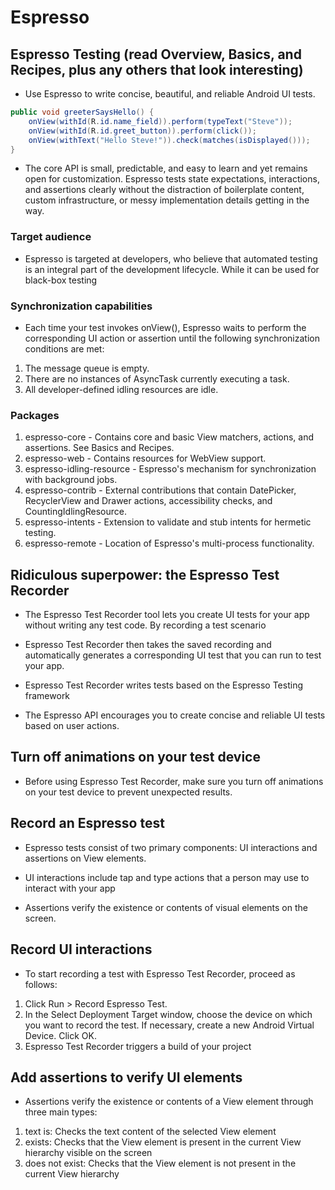 # Espresso

## Espresso Testing (read Overview, Basics, and Recipes, plus any others that look interesting)

* Use Espresso to write concise, beautiful, and reliable Android UI tests.

```java
public void greeterSaysHello() {
    onView(withId(R.id.name_field)).perform(typeText("Steve"));
    onView(withId(R.id.greet_button)).perform(click());
    onView(withText("Hello Steve!")).check(matches(isDisplayed()));
}
```

* The core API is small, predictable, and easy to learn and yet remains open for customization. Espresso tests state expectations, interactions, and assertions clearly without the distraction of boilerplate content, custom infrastructure, or messy implementation details getting in the way.

### Target audience

* Espresso is targeted at developers, who believe that automated testing is an integral part of the development lifecycle. While it can be used for black-box testing

### Synchronization capabilities

* Each time your test invokes onView(), Espresso waits to perform the corresponding UI action or assertion until the following synchronization conditions are met:

1. The message queue is empty.
2. There are no instances of AsyncTask currently executing a task.
3. All developer-defined idling resources are idle.

### Packages

1. espresso-core - Contains core and basic View matchers, actions, and assertions. See Basics and Recipes.
2. espresso-web - Contains resources for WebView support.
3. espresso-idling-resource - Espresso's mechanism for synchronization with background jobs.
4. espresso-contrib - External contributions that contain DatePicker, RecyclerView and Drawer actions, accessibility checks, and CountingIdlingResource.
5. espresso-intents - Extension to validate and stub intents for hermetic testing.
6. espresso-remote - Location of Espresso's multi-process functionality.

## Ridiculous superpower: the Espresso Test Recorder

* The Espresso Test Recorder tool lets you create UI tests for your app without writing any test code. By recording a test scenario

* Espresso Test Recorder then takes the saved recording and automatically generates a corresponding UI test that you can run to test your app.

* Espresso Test Recorder writes tests based on the Espresso Testing framework

* The Espresso API encourages you to create concise and reliable UI tests based on user actions.

## Turn off animations on your test device

* Before using Espresso Test Recorder, make sure you turn off animations on your test device to prevent unexpected results.

## Record an Espresso test

* Espresso tests consist of two primary components: UI interactions and assertions on View elements.

* UI interactions include tap and type actions that a person may use to interact with your app
* Assertions verify the existence or contents of visual elements on the screen.

## Record UI interactions

* To start recording a test with Espresso Test Recorder, proceed as follows:

1. Click Run > Record Espresso Test.
2. In the Select Deployment Target window, choose the device on which you want to record the test. If necessary, create a new Android Virtual Device. Click OK.
3. Espresso Test Recorder triggers a build of your project

## Add assertions to verify UI elements

* Assertions verify the existence or contents of a View element through three main types:

1. text is: Checks the text content of the selected View element
2. exists: Checks that the View element is present in the current View hierarchy visible on the screen
3. does not exist: Checks that the View element is not present in the current View hierarchy
